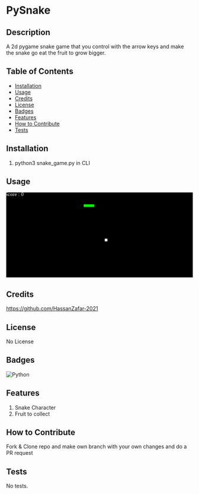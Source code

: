 # PySnake

## Description

A 2d pygame snake game that you control with the arrow keys and make the snake go eat the fruit to grow bigger.

## Table of Contents

- [Installation](#installation)
- [Usage](#usage)
- [Credits](#credits)
- [License](#license)
- [Badges](#badges)
- [Features](#features)
- [How to Contribute](#how-to-contribute)
- [Tests](#tests)

## Installation

1. python3 snake_game.py in CLI

## Usage

![alt text](image.png)

## Credits

https://github.com/HassanZafar-2021

## License

No License


## Badges

![Python](https://img.shields.io/badge/Python-3.x-blue?logo=python&logoColor=white)


## Features

1. Snake Character
2. Fruit to collect


## How to Contribute

Fork & Clone repo and make own branch with your own changes and do a PR request

## Tests

No tests.